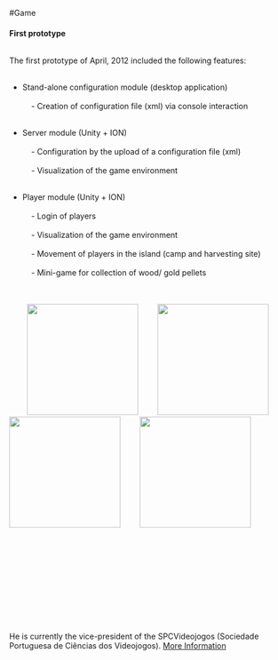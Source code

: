#Game
<p></p>


#### First prototype
<span>
  <img src="images/rui.png" alt=""></img>
</span>

<p align="justify">
The first prototype of April, 2012 included the following features: <br></br>

- Stand-alone configuration module (desktop application) <br></br>
&nbsp;&nbsp;&nbsp;&nbsp;- Creation of configuration file (xml) via console interaction <br></br>
	
- Server module (Unity + ION) <br></br>
&nbsp;&nbsp;&nbsp;&nbsp;- Configuration by the upload of a configuration file (xml) <br></br>
&nbsp;&nbsp;&nbsp;&nbsp;- Visualization of the game environment <br></br>
	
- Player module (Unity + ION) <br></br>
&nbsp;&nbsp;&nbsp;&nbsp;- Login of players <br></br>
&nbsp;&nbsp;&nbsp;&nbsp;- Visualization of the game environment <br></br>
&nbsp;&nbsp;&nbsp;&nbsp;- Movement of players in the island (camp and harvesting site) <br></br>
&nbsp;&nbsp;&nbsp;&nbsp;- Mini-game for collection of wood/ gold pellets <br></br>
</p>

<div id="gallery" align="center"> 
    <div id="thumbs" align="left"">
        <a href="javascript: changeImage(1);" width="200" ><img src="images/screens/001/001.png" width="200" alt="" /></a>
        <a href="javascript: changeImage(2); " width="200" ><img src="images/screens/001/003.png" width="200" alt="" /></a>
        <a href="javascript: changeImage(3);" width="200"><img src="images/screens/001/007.png" width="200" alt="" /></a>
        <a href="javascript: changeImage(4);" width="200"><img src="images/screens/001/004.png" width="200" alt="" /></a>
    </div>
 
    <div id="bigimages" align="center">
        <div id="normal1">
            <img src="images/screens/001/001.png" alt=""/>
        </div>
 
        <div id="normal2">
            <img src="images/screens/001/003.png" alt=""/>
        </div>
 
        <div id="normal3">
            <img src="images/screens/001/007.png" alt=""/>
        </div>
 
        <div id="normal4">
            <img src="images/screens/001/004.png" alt=""/>
        </div>
    </div>
</div>


He is currently the
vice-president of the SPCVideojogos (Sociedade Portuguesa de Ciências
dos Videojogos). <a href="http://gaips.inesc-id.pt/rprada">More Information</a>
